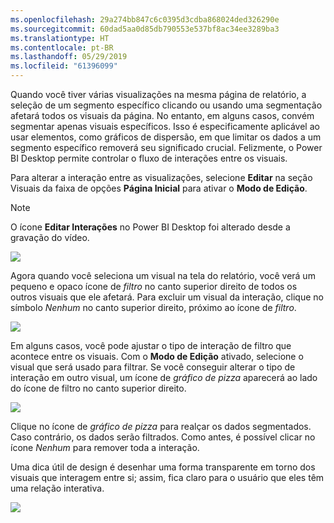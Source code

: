 ```yaml
---
ms.openlocfilehash: 29a274bb847c6c0395d3cdba868024ded326290e
ms.sourcegitcommit: 60dad5aa0d85db790553e537bf8ac34ee3289ba3
ms.translationtype: HT
ms.contentlocale: pt-BR
ms.lasthandoff: 05/29/2019
ms.locfileid: "61396099"
---
```

Quando você tiver várias visualizações na mesma página de relatório, a seleção de um segmento específico clicando ou usando uma segmentação afetará todos os visuais da página. No entanto, em alguns casos, convém segmentar apenas visuais específicos. Isso é especificamente aplicável ao usar elementos, como gráficos de dispersão, em que limitar os dados a um segmento específico removerá seu significado crucial. Felizmente, o Power BI Desktop permite controlar o fluxo de interações entre os visuais.

Para alterar a interação entre as visualizações, selecione **Editar** na seção Visuais da faixa de opções **Página Inicial** para ativar o **Modo de Edição**.

>[!NOTE]
>O ícone **Editar Interações** no Power BI Desktop foi alterado desde a gravação do vídeo.
> 
> 

![](media/3-11a-create-interaction-between-visualizations/3-11a_1.png)

Agora quando você seleciona um visual na tela do relatório, você verá um pequeno e opaco ícone de *filtro* no canto superior direito de todos os outros visuais que ele afetará. Para excluir um visual da interação, clique no símbolo *Nenhum* no canto superior direito, próximo ao ícone de *filtro*.

![](media/3-11a-create-interaction-between-visualizations/3-11a_2.png)

Em alguns casos, você pode ajustar o tipo de interação de filtro que acontece entre os visuais. Com o **Modo de Edição** ativado, selecione o visual que será usado para filtrar. Se você conseguir alterar o tipo de interação em outro visual, um ícone de *gráfico de pizza* aparecerá ao lado do ícone de filtro no canto superior direito.

![](media/3-11a-create-interaction-between-visualizations/3-11a_3.png)

Clique no ícone de *gráfico de pizza* para realçar os dados segmentados. Caso contrário, os dados serão filtrados. Como antes, é possível clicar no ícone *Nenhum* para remover toda a interação.

Uma dica útil de design é desenhar uma forma transparente em torno dos visuais que interagem entre si; assim, fica claro para o usuário que eles têm uma relação interativa.

![](media/3-11a-create-interaction-between-visualizations/3-11a_4.png)

